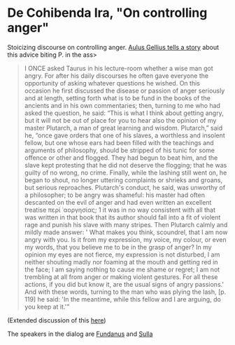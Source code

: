 # De Cohibenda Ira, "On controlling anger"

Stoicizing discourse on controlling anger.  [Aulus Gellius tells a story](https://www.perseus.tufts.edu/hopper/text?doc=Perseus%3Atext%3A2007.01.0072%3Abook%3D1%3Achapter%3D26%3Asection%3D1) about this advice biting P. in the ass>

> I ONCE asked Taurus in his lecture-room whether a wise man got angry. For after his daily discourses he often gave everyone the opportunity of asking whatever questions he wished. On this occasion he first discussed the disease or passion of anger seriously and at length, setting forth what is to be fund in the books of the ancients and in his own commentaries; then, turning to me who had asked the question, he said: “This is what I think about getting angry, but it will not be out of place for you to hear also the opinion of my master Plutarch, a man of great learning and wisdom. Plutarch,” said he, “once gave orders that one of his slaves, a worthless and insolent fellow, but one whose ears had been filled with the teachings and arguments of philosophy, should be stripped of his tunic for some offence or other and flogged. They had begun to beat him, and the slave kept protesting that he did not deserve the flogging; that he was guilty of no wrong, no crime. Finally, while the lashing still went on, he began to shout, no longer uttering complaints or shrieks and groans, but serious reproaches. Plutarch's conduct, he said, was unworthy of a philosopher; to be angry was shameful: his master had often descanted on the evil of anger and had even written an excellent treatise περὶ ᾿αοργησίας; 1 it was in no way consistent with all that was written in that book that its author should fall into a fit of violent rage and punish his slave with many stripes. Then Plutarch calmly and mildly made answer: ' What makes you think, scoundrel, that I am now angry with you. Is it from my expression, my voice, my colour, or even my words, that you believe me to be in the grasp of anger? In my opinion my eyes are not fierce, my expression is not disturbed, I am neither shouting madly nor foaming at the mouth and getting red in the face; I am saying nothing to cause me shame or regret; I am not trembling at all from anger or making violent gestures. For all these actions, if you did but know it, are the usual signs of angry passions.' And with these words, turning to the man who was plying the lash, [p. 119] he said: 'In the meantime, while this fellow and I are arguing, do you keep at it.'”

(Extended discussion of this [here](https://digitalis-dsp.uc.pt/jspui/bitstream/10316.2/34670/1/OsFragmentosdePlutarco_artigo9.pdf))

The speakers in the dialog are [Fundanus](/People/Fundanus.md) and [Sulla](Sulla.md)